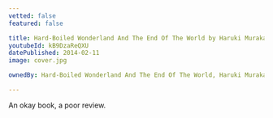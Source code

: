 ```yaml
---
vetted: false
featured: false

title: Hard-Boiled Wonderland And The End Of The World by Haruki Murakami
youtubeId: kB9DzaReQXU
datePublished: 2014-02-11
image: cover.jpg

ownedBy: Hard-Boiled Wonderland And The End Of The World, Haruki Murakami

---
```


An okay book, a poor review.

